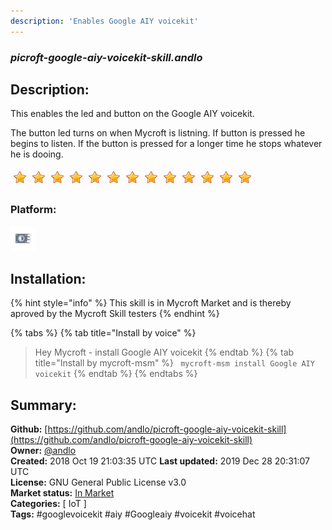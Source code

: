 ```yaml
---
description: 'Enables Google AIY voicekit'
---
```


### _picroft-google-aiy-voicekit-skill.andlo_  
## Description:  
This enables the led and button on the Google AIY voicekit.

The button led turns on when Mycroft is listning. If button is pressed he begins to listen. If the button is pressed for a longer time he stops whatever he is dooing.  
  
![](../.gitbook/assets/star.png)![](../.gitbook/assets/star.png)![](../.gitbook/assets/star.png)![](../.gitbook/assets/star.png)![](../.gitbook/assets/star.png)![](../.gitbook/assets/star.png)![](../.gitbook/assets/star.png)![](../.gitbook/assets/star.png)![](../.gitbook/assets/star.png)![](../.gitbook/assets/star.png)![](../.gitbook/assets/star.png)![](../.gitbook/assets/star.png)![](../.gitbook/assets/star.png)  
  
### Platform:  
 ![Picroft](../.gitbook/assets/picroft-icon.png)   
## Installation:  
{% hint style="info" %}
This skill is in Mycroft Market and is thereby aproved by the Mycroft Skill testers
{% endhint %}
    
{% tabs %}
{% tab title="Install by voice" %}
> Hey Mycroft - install Google AIY voicekit
{% endtab %}
  {% tab title="Install by mycroft-msm" %}
``` mycroft-msm install Google AIY voicekit```
{% endtab %}
  {% endtabs %}
    
## Summary:  
**Github:** [https://github.com/andlo/picroft-google-aiy-voicekit-skill](https://github.com/andlo/picroft-google-aiy-voicekit-skill)  
**Owner:** [@andlo](https://github.com/andlo)  
**Created:** 2018 Oct 19 21:03:35 UTC  **Last updated:** 2019 Dec 28 20:31:07 UTC  
**License:** GNU General Public License v3.0  
**Market status:** [In Market](https://market.mycroft.ai/skill/picroft-google-aiy-voicekit)  
**Categories:** [ IoT ]   
**Tags:** \#googlevoicekit \#aiy \#Googleaiy \#voicekit \#voicehat   
